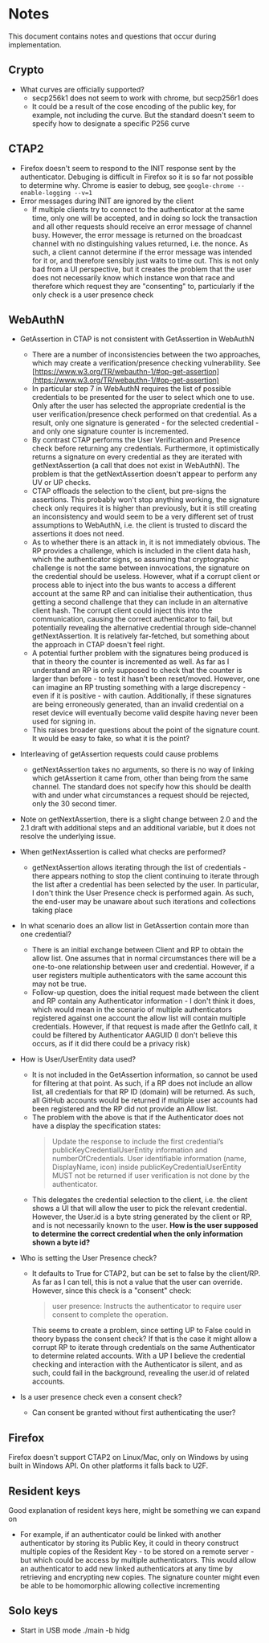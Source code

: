 # Notes

This document contains notes and questions that occur during implementation.

## Crypto
- What curves are officially supported?
    - secp256k1 does not seem to work with chrome, but secp256r1 does
    - It could be a result of the cose encoding of the public key, for example, not including the curve. But the standard doesn't seem to specify how to designate a specific P256 curve

## CTAP2
- Firefox doesn't seem to respond to the INIT response sent by the authenticator. Debuging is difficult in Firefox so it is so far not possible to determine why. Chrome is easier to debug, see `google-chrome --enable-logging --v=1`
- Error messages during INIT are ignored by the client
    - If multiple clients try to connect to the authenticator at the same time, only one will be accepted, and in doing so lock the transaction and all other requests should receive an error message of channel busy. However, the error message is returned on the broadcast channel with no distinguishing values returned, i.e. the nonce. As such, a client cannot determine if the error message was intended for it or, and therefore sensibly just waits to time out. This is not only bad from a UI perspective, but it creates the problem that the user does not necessarily know which instance won that race and therefore which request they are "consenting" to, particularly if the only check is a user presence check

## WebAuthN
- GetAssertion in CTAP is not consistent with GetAssertion in WebAuthN
    - There are a number of inconsistencies between the two approaches, which may create a verification/presence checking vulnerability. See [https://www.w3.org/TR/webauthn-1/#op-get-assertion](https://www.w3.org/TR/webauthn-1/#op-get-assertion)
    - In particular step 7 in WebAuthN requires the list of possible credentials to be presented for the user to select which one to use. Only after the user has selected the appropriate credential is the user verification/presence check performed on that credential. As a result, only one signature is generated - for the selected credential - and only one signature counter is incremented.
    - By contrast CTAP performs the User Verification and Presence check before returning any credentials. Furthermore, it optimistically returns a signature on every credential as they are iterated with getNextAssertion (a call that does not exist in WebAuthN). The problem is that the getNextAssertion doesn't appear to perform any UV or UP checks.
    - CTAP offloads the selection to the client, but pre-signs the assertions. This probably won't stop anything working, the signature check only requires it is higher than previously, but it is still creating an inconsistency and would seem to be a very different set of trust assumptions to WebAuthN, i.e. the client is trusted to discard the assertions it does not need. 
    - As to whether there is an attack in, it is not immediately obvious. The RP provides a challenge, which is included in the client data hash, which the authenticator signs, so assuming that cryptographic challenge is not the same between innvocations, the signature on the credential should be useless. However, what if a corrupt client or process able to inject into the bus wants to access a different account at the same RP and can initialise their authentication, thus getting a second challenge that they can include in an alternative client hash. The corrupt client could inject this into the communication, causing the correct authenticator to fail, but potentially revealing the alternative credential through side-channel getNextAssertion. It is relatively far-fetched, but something about the approach in CTAP doesn't feel right.
    - A potential further problem with the signatures being produced is that in theory the counter is incremented as well. As far as I understand an RP is only supposed to check that the counter is larger than before - to test it hasn't been reset/moved. However, one can imagine an RP trusting something with a large discrepency - even if it is positive - with caution. Additionally, if these signatures are being erroneously generated, than an invalid credential on a reset device will eventually become valid despite having never been used for signing in.
    - This raises broader questions about the point of the signature count. It would be easy to fake, so what it is the point?
- Interleaving of getAssertion requests could cause problems
    - getNextAssertion takes no arguments, so there is no way of linking which getAssertion it came from, other than being from the same channel. The standard does not specify how this should be dealth with and under what circumstances a request should be rejected, only the 30 second timer.
- Note on getNextAssertion, there is a slight change between 2.0 and the 2.1 draft with additional steps and an additional variable, but it does not resolve the underlying issue.
- When getNextAssertion is called what checks are performed?
    - getNextAssertion allows iterating through the list of credentials - there appears nothing to stop the client continuing to iterate through the list after a credential has been selected by the user. In particular, I don't think the User Presence check is performed again. As such, the end-user may be unaware about such iterations and collections taking place
- In what scenario does an allow list in GetAssertion contain more than one credential?
    - There is an initial exchange between Client and RP to obtain the allow list. One assumes that in normal circumstances there will be a one-to-one relationship between user and credential. However, if a user registers multiple authenticators with the same account this may not be true. 
    - Follow-up question, does the initial request made between the client and RP contain any Authenticator information - I don't think it does, which would mean in the scenario of multiple authenticators registered against one account the allow list will contain multiple credentials. However, if that request is made after the GetInfo call, it could be filtered by Authenticator AAGUID (I don't believe this occurs, as if it did there could be a privacy risk)


- How is User/UserEntity data used?
    - It is not included in the GetAssertion information, so cannot be used for filtering at that point. As such, if a RP does not include an allow list, all credentials for that RP ID (domain) will be returned. As such, all GitHub accounts would be returned if multiple user accounts had been registered and the RP did not provide an Allow list. 
    - The problem with the above is that if the Authenticator does not have a display the specification states:
        >Update the response to include the first credential’s publicKeyCredentialUserEntity information and numberOfCredentials. User identifiable information (name, DisplayName, icon) inside publicKeyCredentialUserEntity MUST not be returned if user verification is not done by the authenticator.
    - This delegates the credential selection to the client, i.e. the client shows a UI that will allow the user to pick the relevant credential. However, the User.id is a byte string generated by the client or RP, and is not necessarily known to the user. **How is the user supposed to determine the correct credential when the only information shown a byte id?**
- Who is setting the User Presence check?
    - It defaults to True for CTAP2, but can be set to false by the client/RP. As far as I can tell, this is not a value that the user can override. However, since this check is a "consent" check:
        > user presence: Instructs the authenticator to require user consent to complete the operation. 
        
        This seems to create a problem, since setting UP to False could in theory bypass the consent check? If that is the case it might allow a corrupt RP to iterate through credentials on the same Authenticator to determine related accounts. With a UP I believe the credential checking and interaction with the Authenticator is silent, and as such, could fail in the background, revealing the user.id of related accounts.
- Is a user presence check even a consent check?
    - Can consent be granted without first authenticating the user? 

## Firefox
Firefox doesn't support CTAP2 on Linux/Mac, only on Windows by using built in Windows API. On other platforms it falls back to U2F.

## Resident keys
Good explanation of resident keys here, might be something we can expand on
- For example, if an authenticator could be linked with another authenticator by storing its Public Key, it could in theory construct multiple copies of the Resident Key - to be stored on a remote server - but which could be access by multiple authenticators. This would allow an authenticator to add new linked authenticators at any time by retrieving and encrypting new copies. The signature counter might even be able to be homomorphic allowing collective incrementing

## Solo keys
- Start in USB mode ./main -b hidg